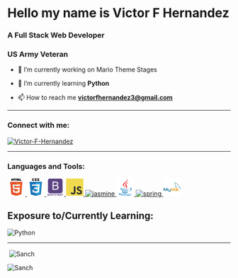 # Hello my name is Victor F Hernandez
<body style="align-items: center;">

<h3>A Full Stack Web Developer</h3>
<h3>US Army Veteran</h3>

- 🔭 I’m currently working on Mario Theme Stages

- 🌱 I’m currently learning **Python**

- 📫 How to reach me **victorfhernandez3@gmail.com**

<hr>
<h3 align="left">Connect with me:</h3>
<p align="left">
<a href="https://www.linkedin.com/in/victor-f-hernandez/" target="blank"><img align="center" src="https://raw.githubusercontent.com/rahuldkjain/github-profile-readme-generator/master/src/images/icons/Social/linked-in-alt.svg" alt="Victor-F-Hernandez" height="30" width="40" /></a>
</p>
<hr>
<h3 align="left">Languages and Tools:</h3>
<p align="left"> 
<a href="https://www.w3.org/html/" target="_blank"> <img src="https://raw.githubusercontent.com/devicons/devicon/master/icons/html5/html5-original-wordmark.svg" alt="html5" width="40" height="40"/> </a> 
<a href="https://www.w3schools.com/css/" target="_blank"> <img src="https://raw.githubusercontent.com/devicons/devicon/master/icons/css3/css3-original-wordmark.svg" alt="css3" width="40" height="40"/> </a> 
<a href="https://getbootstrap.com" target="_blank"> <img src="https://raw.githubusercontent.com/devicons/devicon/master/icons/bootstrap/bootstrap-plain-wordmark.svg" alt="bootstrap" width="40" height="40"/> </a> 
<a href="https://developer.mozilla.org/en-US/docs/Web/JavaScript" target="_blank"> <img src="https://raw.githubusercontent.com/devicons/devicon/master/icons/javascript/javascript-original.svg" alt="javascript" width="40" height="40"/> </a> 
<a href="https://jasmine.github.io/" target="_blank"> <img src="https://www.vectorlogo.zone/logos/jasmine/jasmine-icon.svg" alt="jasmine" width="40" height="40"/> </a>
<a href="https://www.java.com" target="_blank"> <img src="https://raw.githubusercontent.com/devicons/devicon/master/icons/java/java-original.svg" alt="java" width="40" height="40"/> </a> 
<a href="https://spring.io/" target="_blank"> <img src="https://www.vectorlogo.zone/logos/springio/springio-icon.svg" alt="spring" width="40" height="40"/> </a> 
<a href="https://www.mysql.com/" target="_blank"> <img src="https://raw.githubusercontent.com/devicons/devicon/master/icons/mysql/mysql-original-wordmark.svg" alt="mysql" width="40" height="40"/> </a>

<h2>Exposure to/Currently Learning: </h2>

<img alt="Python" src="https://www.vectorlogo.zone/logos/python/python-vertical.svg" alt="Python" width="40"/>

<hr>

<p>&nbsp;<img align="center" src="https://github-readme-stats.vercel.app/api?username=VictorFHernandez&theme=radical&show_icons=true&count_private=true&locale=en" alt="Sanch" /></p>
<p><img align="left" src="https://github-readme-stats.vercel.app/api/top-langs?username=VictorFHernandez&theme=radical&show_icons=true&count_private=true&locale=en&layout=compact" alt="Sanch" /></p>
</body>

